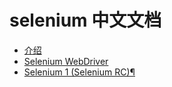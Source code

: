 selenium 中文文档
============

- [介绍](introduction.md)
- [Selenium WebDriver](selenium-web-driver.md)
- [Selenium 1 (Selenium RC)¶](selenium-1.md)
